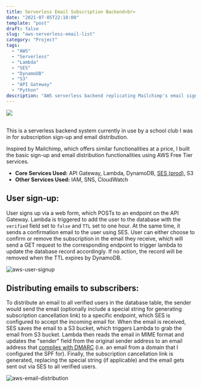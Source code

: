 ```yaml
---
title: Serverless Email Subscription Backend<br>
date: "2021-07-05T22:18:00"
template: "post"
draft: false
slug: "aws-serverless-email-list"
category: "Project"
tags:
  - "AWS"
  - "Serverless"
  - "Lambda"
  - "SES"
  - "DynamoDB"
  - "S3"
  - "API Gateway"
  - "Python"
description: "AWS serverless backend replicating Mailchimp's email sign-up and distribution"
---
```


<a href="https://github.com/Kayx23/v-MAS-Website/tree/master/.lambda" target="_blank">
<img src="https://img.shields.io/static/v1?label=Demo&message=Lambda&color=Green&style=plat-square&logo=github">
</a>
<br>
<br>

This is a serverless backend system currently in use by a school club I was in for subscription sign-up and email distribution. 

Inspired by Mailchimp, which offers similar functionalities at a price, I built the basic sign-up and email distribution functionalities using AWS Free Tier services. 

* **Core Services Used:** API Gateway, Lambda, DynamoDB, [SES (prod)](https://docs.aws.amazon.com/ses/latest/DeveloperGuide/request-production-access.html), S3    
* **Other Services Used:** IAM, SNS, CloudWatch

## User sign-up:
User signs up via a web form, which POSTs to an endpoint on the API Gateway. Lambda is triggered to add the user to the database with the `verified` field set to `false` and `TTL` set to one hour. At the same time, it sends a confirmation email to the user using SES. User can either choose to confirm or remove the subscription in the email they receive, which will send a GET request to the corresponding endpoint to trigger lambda to update the database record accordingly. If no action, the record will be removed when the TTL expires by DynamoDB. 

![aws-user-signup](/media/user-signup.png)

## Distributing emails to subscribers:

To distribute an email to all verified users in the database table, the sender would send the email (optionally include a special string for generating subscription cancellation link) to a specific endpoint, which SES is configured to accept the incoming email for. When the email is received, SES saves the email to a S3 bucket, which triggers Lambda to grab the email from S3 bucket. Lambda then reads the email in MIME format and updates the "sender" field from the original sender address to an email address that [complies with DMARC](https://docs.aws.amazon.com/ses/latest/DeveloperGuide/send-email-authentication-dmarc.html) (i.e. an email from a domain that I configured the SPF for). Finally, the subscription cancellation link is generated, replacing the special string (if applicable) and the email gets sent out via SES to all verified users. 

![aws-email-distribution](/media/email-distribution.png)